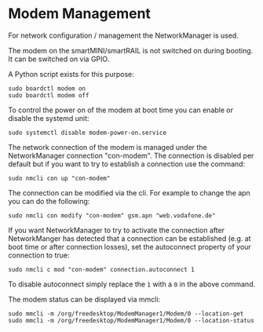 # Modem Management

For network configuration / management the NetworkManager is used.

The modem on the smartMINI/smartRAIL is not switched on during booting. It can be switched on via GPIO.

A Python script exists for this purpose:

    sudo boardctl modem on
    sudo boardctl modem off

To control the power on of the modem at boot time you can enable or disable the systemd unit:

    sudo systemctl disable modem-power-on.service

The network connection of the modem is managed under the NetworkManager connection "con-modem". The connection is disabled per default but if you want to try to establish a connection use the command:

    sudo nmcli con up "con-modem"

The connection can be modified via the cli. For example to change the apn you can do the following:

    sudo nmcli con modify "con-modem" gsm.apn "web.vodafone.de"

If you want NetworkManager to try to activate the connection after NetworkManger has detected that a connection can be established (e.g. at boot time or after connection losses), set the autoconnect property of your connection to true:

    sudo nmcli c mod "con-modem" connection.autoconnect 1

To disable autoconnect simply replace the `1` with a `0` in the above command.

The modem status can be displayed via mmcli:

    sudo mmcli -m /org/freedesktop/ModemManager1/Modem/0 --location-get
    sudo mmcli -m /org/freedesktop/ModemManager1/Modem/0 --location-status
